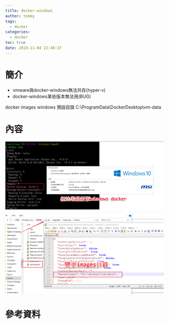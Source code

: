 ```yaml
---
title: docker-windows
author: tommy
tags:
  - docker
categories:
  - docker
toc: true
date: 2019-11-04 22:48:37
---
```


# 簡介

- vmware與docker-windows無法共存(hyper-v)
- docker-windows某些版本無法用(BUG)


docker images windows 預設目錄 C:\ProgramData\DockerDesktop\vm-data

<!--more-->
# 內容


![version](docker-windows/20191104230528.png)

![變更目錄](docker-windows/20191104225518.png)






# 參考資料


